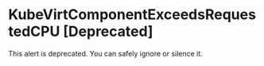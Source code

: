 # KubeVirtComponentExceedsRequestedCPU [Deprecated]

This alert is deprecated. You can safely ignore or silence it.
